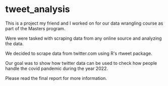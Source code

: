 # tweet_analysis

This is a project my friend and I worked on for our data wrangling course as part of the Masters program.

Were were tasked with scraping data from any online source and analyzing the data.

We decided to scrape data from twitter.com using R's rtweet package.

Our goal was to show how twitter data can be used to check how people handle the covid pandemic during the year 2022.

Please read the final report for more information.
